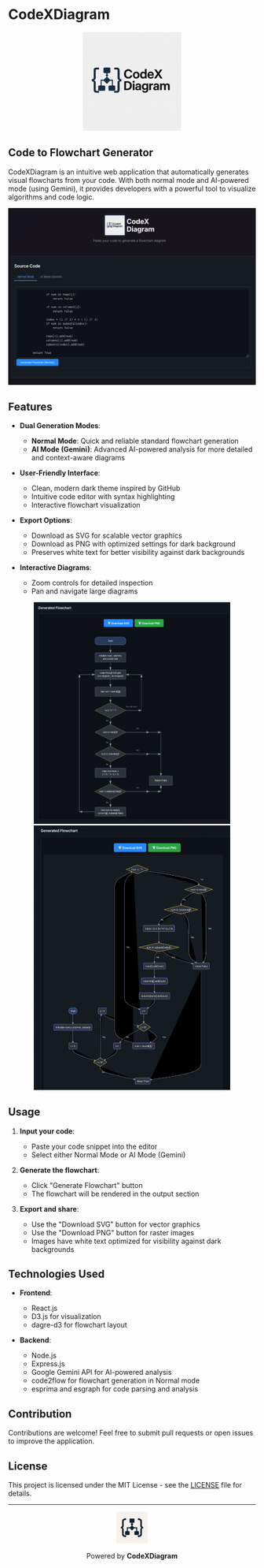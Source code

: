 # CodeXDiagram

<div align="center">
  <img src="client/src/assets/logo.png" alt="CodeXDiagram Logo" width="200" />
</div>

## Code to Flowchart Generator

CodeXDiagram is an intuitive web application that automatically generates visual flowcharts from your code. With both normal mode and AI-powered mode (using Gemini), it provides developers with a powerful tool to visualize algorithms and code logic.

<div align="center">
  <img src="client/src/assets/mainscreen.png" alt="CodeXDiagram Main Screen" width="800" />
</div>

## Features

- **Dual Generation Modes**:
  - **Normal Mode**: Quick and reliable standard flowchart generation
  - **AI Mode (Gemini)**: Advanced AI-powered analysis for more detailed and context-aware diagrams

- **User-Friendly Interface**:
  - Clean, modern dark theme inspired by GitHub
  - Intuitive code editor with syntax highlighting
  - Interactive flowchart visualization

- **Export Options**:
  - Download as SVG for scalable vector graphics
  - Download as PNG with optimized settings for dark background
  - Preserves white text for better visibility against dark backgrounds

- **Interactive Diagrams**:
  - Zoom controls for detailed inspection
  - Pan and navigate large diagrams

<div align="center">
  <img src="client/src/assets/generateFlowchart_NormalMode.png" alt="Normal Mode Flowchart" width="400" />
  <img src="client/src/assets/generatedFlowchart_AImode.png" alt="AI Mode Flowchart" width="400" />
</div>


## Usage

1. **Input your code**:
   - Paste your code snippet into the editor
   - Select either Normal Mode or AI Mode (Gemini)

2. **Generate the flowchart**:
   - Click "Generate Flowchart" button
   - The flowchart will be rendered in the output section

3. **Export and share**:
   - Use the "Download SVG" button for vector graphics
   - Use the "Download PNG" button for raster images
   - Images have white text optimized for visibility against dark backgrounds

## Technologies Used

- **Frontend**:
  - React.js
  - D3.js for visualization
  - dagre-d3 for flowchart layout

- **Backend**:
  - Node.js
  - Express.js
  - Google Gemini API for AI-powered analysis
  - code2flow for flowchart generation in Normal mode
  - esprima and esgraph for code parsing and analysis

## Contribution

Contributions are welcome! Feel free to submit pull requests or open issues to improve the application.

## License

This project is licensed under the MIT License - see the [LICENSE](LICENSE) file for details.

---

<div align="center">
  <img src="client/src/assets/logo64x64.png" alt="CodeXDiagram Small Logo" width="64" />
  <p>Powered by <strong>CodeXDiagram</strong></p>
</div>
